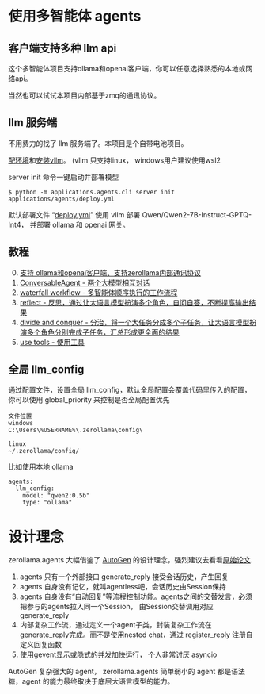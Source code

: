 # 使用多智能体 agents

## 客户端支持多种 llm api
这个多智能体项目支持ollama和openai客户端，你可以任意选择熟悉的本地或网络api。

当然也可以试试本项目内部基于zmq的通讯协议。

## llm 服务端
不用费力的找了 llm 服务端了。本项目是个自带电池项目。

[配环境](https://github.com/noooop/zerollama/tree/main/setup)和[安装vllm](https://github.com/noooop/zerollama/tree/v0.5/zerollama/microservices/inference/vllm_green)。 (vllm 只支持linux， windows用户建议使用wsl2

server init 命令一键启动并部署模型
```
$ python -m applications.agents.cli server init applications/agents/deploy.yml
```

默认部署文件 “[deploy.yml](https://github.com/noooop/zerollama/blob/v0.5/applications/agents/deploy.yml)” 使用 vllm 部署 Qwen/Qwen2-7B-Instruct-GPTQ-Int4， 并部署 ollama 和 openai 网关。

## 教程
0. [支持 ollama和openai客户端、支持zerollama内部通讯协议](./tutorial/t0_llm_client.py)
1. [ConversableAgent - 两个大模型相互对话](./tutorial/t1_conversable_agent.py)
2. [waterfall workflow - 多智能体顺序执行的工作流程](./tutorial/t2_waterfall_workflow.py)
3. [reflect - 反思，通过让大语言模型扮演多个角色，自问自答，不断提高输出结果](./tutorial/t3_reflect.py)
4. [divide and conquer - 分治，将一个大任务分成多个子任务，让大语言模型扮演多个角色分别完成子任务，汇总形成更全面的结果](./tutorial/t4_divide_and_conquer.py)
5. [use tools - 使用工具](./tutorial/t5_use_tools.py)


## 全局 llm_config
通过配置文件，设置全局 llm_config，默认全局配置会覆盖代码里传入的配置，你可以使用 global_priority 来控制是否全局配置优先
```
文件位置
windows
C:\Users\%USERNAME%\.zerollama\config\

linux
~/.zerollama/config/
```

比如使用本地 ollama
```
agents:
  llm_config:
    model: "qwen2:0.5b"
    type: "ollama"
```

# 设计理念
zerollama.agents 大幅借鉴了 [AutoGen](https://github.com/microsoft/autogen) 的设计理念，强烈建议去看看[原始论文](https://openreview.net/pdf?id=uAjxFFing2).

1. agents 只有一个外部接口 generate_reply 接受会话历史，产生回复
2. agents 自身没有记忆，就叫agentless吧，会话历史由Session保持
3. agents 自身没有“自动回复”等流程控制功能。agents之间的交替发言，必须把参与的agents拉入同一个Session， 由Session交替调用对应generate_reply
4. 内部复杂工作流，通过定义一个agent子类，封装复杂工作流在generate_reply完成。而不是使用nested chat，通过 register_reply 注册自定义回复函数
5. 使用gevent显示或隐式的并发加快运行， 个人非常讨厌 asyncio

AutoGen 复杂强大的 agent， zerollama.agents 简单弱小的 agent 都是语法糖，agent 的能力最终取决于底层大语言模型的能力。